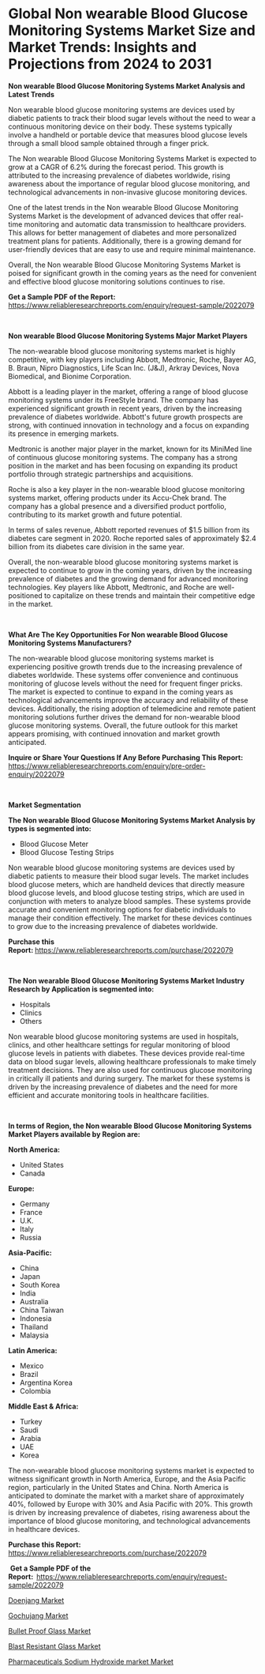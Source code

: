 <p><h1>Global Non wearable Blood Glucose Monitoring Systems Market Size and Market Trends: Insights and Projections from 2024 to 2031</h1></p><p><strong>Non wearable Blood Glucose Monitoring Systems Market Analysis and Latest Trends</strong></p>
<p><p>Non wearable blood glucose monitoring systems are devices used by diabetic patients to track their blood sugar levels without the need to wear a continuous monitoring device on their body. These systems typically involve a handheld or portable device that measures blood glucose levels through a small blood sample obtained through a finger prick.</p><p>The Non wearable Blood Glucose Monitoring Systems Market is expected to grow at a CAGR of 6.2% during the forecast period. This growth is attributed to the increasing prevalence of diabetes worldwide, rising awareness about the importance of regular blood glucose monitoring, and technological advancements in non-invasive glucose monitoring devices.</p><p>One of the latest trends in the Non wearable Blood Glucose Monitoring Systems Market is the development of advanced devices that offer real-time monitoring and automatic data transmission to healthcare providers. This allows for better management of diabetes and more personalized treatment plans for patients. Additionally, there is a growing demand for user-friendly devices that are easy to use and require minimal maintenance.</p><p>Overall, the Non wearable Blood Glucose Monitoring Systems Market is poised for significant growth in the coming years as the need for convenient and effective blood glucose monitoring solutions continues to rise.</p></p>
<p><strong>Get a Sample PDF of the Report:&nbsp;</strong> <a href="https://www.reliableresearchreports.com/enquiry/request-sample/2022079">https://www.reliableresearchreports.com/enquiry/request-sample/2022079</a></p>
<p>&nbsp;</p>
<p><strong>Non wearable Blood Glucose Monitoring Systems Major Market Players</strong></p>
<p><p>The non-wearable blood glucose monitoring systems market is highly competitive, with key players including Abbott, Medtronic, Roche, Bayer AG, B. Braun, Nipro Diagnostics, Life Scan Inc. (J&J), Arkray Devices, Nova Biomedical, and Bionime Corporation.</p><p>Abbott is a leading player in the market, offering a range of blood glucose monitoring systems under its FreeStyle brand. The company has experienced significant growth in recent years, driven by the increasing prevalence of diabetes worldwide. Abbott's future growth prospects are strong, with continued innovation in technology and a focus on expanding its presence in emerging markets.</p><p>Medtronic is another major player in the market, known for its MiniMed line of continuous glucose monitoring systems. The company has a strong position in the market and has been focusing on expanding its product portfolio through strategic partnerships and acquisitions.</p><p>Roche is also a key player in the non-wearable blood glucose monitoring systems market, offering products under its Accu-Chek brand. The company has a global presence and a diversified product portfolio, contributing to its market growth and future potential.</p><p>In terms of sales revenue, Abbott reported revenues of $1.5 billion from its diabetes care segment in 2020. Roche reported sales of approximately $2.4 billion from its diabetes care division in the same year.</p><p>Overall, the non-wearable blood glucose monitoring systems market is expected to continue to grow in the coming years, driven by the increasing prevalence of diabetes and the growing demand for advanced monitoring technologies. Key players like Abbott, Medtronic, and Roche are well-positioned to capitalize on these trends and maintain their competitive edge in the market.</p></p>
<p>&nbsp;</p>
<p><strong>What Are The Key Opportunities For Non wearable Blood Glucose Monitoring Systems Manufacturers?</strong></p>
<p><p>The non-wearable blood glucose monitoring systems market is experiencing positive growth trends due to the increasing prevalence of diabetes worldwide. These systems offer convenience and continuous monitoring of glucose levels without the need for frequent finger pricks. The market is expected to continue to expand in the coming years as technological advancements improve the accuracy and reliability of these devices. Additionally, the rising adoption of telemedicine and remote patient monitoring solutions further drives the demand for non-wearable blood glucose monitoring systems. Overall, the future outlook for this market appears promising, with continued innovation and market growth anticipated.</p></p>
<p><strong>Inquire or Share Your Questions If Any Before Purchasing This Report:</strong> <a href="https://www.reliableresearchreports.com/enquiry/pre-order-enquiry/2022079">https://www.reliableresearchreports.com/enquiry/pre-order-enquiry/2022079</a></p>
<p>&nbsp;</p>
<p><strong>Market Segmentation</strong></p>
<p><strong>The Non wearable Blood Glucose Monitoring Systems Market Analysis by types is segmented into:</strong></p>
<p><ul><li>Blood Glucose Meter</li><li>Blood Glucose Testing Strips</li></ul></p>
<p><p>Non wearable blood glucose monitoring systems are devices used by diabetic patients to measure their blood sugar levels. The market includes blood glucose meters, which are handheld devices that directly measure blood glucose levels, and blood glucose testing strips, which are used in conjunction with meters to analyze blood samples. These systems provide accurate and convenient monitoring options for diabetic individuals to manage their condition effectively. The market for these devices continues to grow due to the increasing prevalence of diabetes worldwide.</p></p>
<p><strong>Purchase this Report:&nbsp;</strong><a href="https://www.reliableresearchreports.com/purchase/2022079">https://www.reliableresearchreports.com/purchase/2022079</a></p>
<p>&nbsp;</p>
<p><strong>The Non wearable Blood Glucose Monitoring Systems Market Industry Research by Application is segmented into:</strong></p>
<p><ul><li>Hospitals</li><li>Clinics</li><li>Others</li></ul></p>
<p><p>Non wearable blood glucose monitoring systems are used in hospitals, clinics, and other healthcare settings for regular monitoring of blood glucose levels in patients with diabetes. These devices provide real-time data on blood sugar levels, allowing healthcare professionals to make timely treatment decisions. They are also used for continuous glucose monitoring in critically ill patients and during surgery. The market for these systems is driven by the increasing prevalence of diabetes and the need for more efficient and accurate monitoring tools in healthcare facilities.</p></p>
<p>&nbsp;</p>
<p><strong>In terms of Region, the Non wearable Blood Glucose Monitoring Systems Market Players available by Region are:</strong></p>
<p>
    <p> <strong> North America: </strong>
        <ul>
            <li>United States</li>
            <li>Canada</li>
        </ul>
        </p> 
    <p> <strong> Europe: </strong>
        <ul>
            <li>Germany</li>
            <li>France</li>
            <li>U.K.</li>
            <li>Italy</li>
            <li>Russia</li>
        </ul>
        </p> 
    <p> <strong> Asia-Pacific: </strong>
        <ul>
            <li>China</li>
            <li>Japan</li>
            <li>South Korea</li>
            <li>India</li>
            <li>Australia</li>
            <li>China Taiwan</li>
            <li>Indonesia</li>
            <li>Thailand</li>
            <li>Malaysia</li>
        </ul>
        </p> 
    <p> <strong> Latin America: </strong>
        <ul>
            <li>Mexico</li>
            <li>Brazil</li>
            <li>Argentina Korea</li>
            <li>Colombia</li>
        </ul>
        </p> 
    <p> <strong> Middle East & Africa: </strong>
        <ul>
            <li>Turkey</li>
            <li>Saudi</li>
            <li>Arabia</li>
            <li>UAE</li>
            <li>Korea</li>
        </ul>
    </p>
    </p>
<p><p>The non-wearable blood glucose monitoring systems market is expected to witness significant growth in North America, Europe, and the Asia Pacific region, particularly in the United States and China. North America is anticipated to dominate the market with a market share of approximately 40%, followed by Europe with 30% and Asia Pacific with 20%. This growth is driven by increasing prevalence of diabetes, rising awareness about the importance of blood glucose monitoring, and technological advancements in healthcare devices.</p></p>
<p><strong>Purchase this Report: </strong><a href="https://www.reliableresearchreports.com/purchase/2022079">https://www.reliableresearchreports.com/purchase/2022079</a></p>
<p>&nbsp;<strong>Get a Sample PDF of the Report:&nbsp;&nbsp;</strong><a href="https://www.reliableresearchreports.com/enquiry/request-sample/2022079">https://www.reliableresearchreports.com/enquiry/request-sample/2022079</a></p>
<p><strong></strong></p>
<p><p><a href="https://boundless-drawbridge-702.notion.site/Global-Doenjang-Market-Size-and-Market-Trends-Insights-and-Projections-from-2024-to-2031-f8d054a04b5a43889605865c6f48bffb">Doenjang Market</a></p><p><a href="https://natural-crush-b99.notion.site/Gochujang-Market-Insights-Market-Players-and-Forecast-Till-2031-c0a0a38b07ad4e1d81ff83ae2e18ee3f">Gochujang Market</a></p><p><a href="https://view.publitas.com/reportprime-1/bullet-proof-glass-market-growth-market-trends-covid-19-impact-and-forecasts-for-period-from-2024-2031/">Bullet Proof Glass Market</a></p><p><a href="https://view.publitas.com/reportprime-1/blast-resistant-glass-market-size-focuses-on-market-dynamics-in-depth-analysis-and-future-projections-of-its-market-forecasted-for-period-from-2024-to-2031/">Blast Resistant Glass Market</a></p><p><a href="https://gamy-alyssum-396.notion.site/Pharmaceuticals-Sodium-Hydroxide-market-Market-Research-Report-The-Key-To-Successful-Business-Strat-428ceb071ded4857a765c147c409b09f">Pharmaceuticals Sodium Hydroxide market Market</a></p></p>